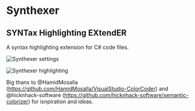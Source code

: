 # Synthexer

## SYNTax Highlighting EXtendER

A syntax highlighting extension for C# code files.

![Synthexer settings](https://i.imgur.com/Z8JhpCd.png)

![Synthexer highlighting](https://i.imgur.com/lGW4wxS.png)

Big thanx to @HamidMosalla (https://github.com/HamidMosalla/VisualStudio-ColorCoder) and @hicknhack-software (https://github.com/hicknhack-software/semantic-colorizer) for isnpiration and ideas.
